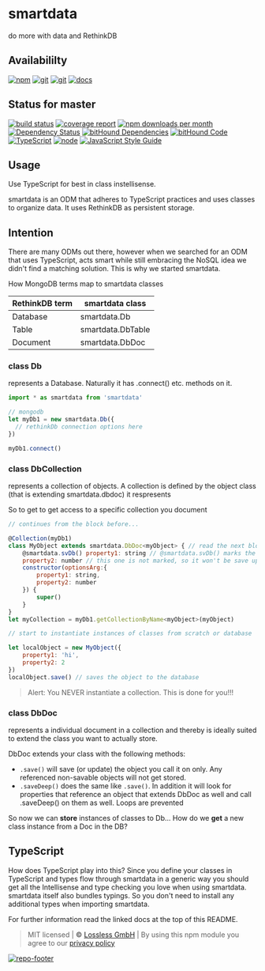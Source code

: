 # smartdata
do more with data and RethinkDB

## Availabililty
[![npm](https://pushrocks.gitlab.io/assets/repo-button-npm.svg)](https://www.npmjs.com/package/smartdata)
[![git](https://pushrocks.gitlab.io/assets/repo-button-git.svg)](https://GitLab.com/pushrocks/smartdata)
[![git](https://pushrocks.gitlab.io/assets/repo-button-mirror.svg)](https://github.com/pushrocks/smartdata)
[![docs](https://pushrocks.gitlab.io/assets/repo-button-docs.svg)](https://pushrocks.gitlab.io/smartdata/)

## Status for master
[![build status](https://GitLab.com/pushrocks/smartdata/badges/master/build.svg)](https://GitLab.com/pushrocks/smartdata/commits/master)
[![coverage report](https://GitLab.com/pushrocks/smartdata/badges/master/coverage.svg)](https://GitLab.com/pushrocks/smartdata/commits/master)
[![npm downloads per month](https://img.shields.io/npm/dm/smartdata.svg)](https://www.npmjs.com/package/smartdata)
[![Dependency Status](https://david-dm.org/pushrocks/smartdata.svg)](https://david-dm.org/pushrocks/smartdata)
[![bitHound Dependencies](https://www.bithound.io/github/pushrocks/smartdata/badges/dependencies.svg)](https://www.bithound.io/github/pushrocks/smartdata/master/dependencies/npm)
[![bitHound Code](https://www.bithound.io/github/pushrocks/smartdata/badges/code.svg)](https://www.bithound.io/github/pushrocks/smartdata)
[![TypeScript](https://img.shields.io/badge/TypeScript-2.x-blue.svg)](https://nodejs.org/dist/latest-v6.x/docs/api/)
[![node](https://img.shields.io/badge/node->=%206.x.x-blue.svg)](https://nodejs.org/dist/latest-v6.x/docs/api/)
[![JavaScript Style Guide](https://img.shields.io/badge/code%20style-standard-brightgreen.svg)](http://standardjs.com/)

## Usage
Use TypeScript for best in class instellisense.

smartdata is an ODM that adheres to TypeScript practices and uses classes to organize data.
It uses RethinkDB as persistent storage.

## Intention
There are many ODMs out there, however when we searched for an ODM that uses TypeScript,
acts smart while still embracing the NoSQL idea we didn't find a matching solution.
This is why we started smartdata.

How MongoDB terms map to smartdata classes

RethinkDB term | smartdata class
--- | ---
Database | smartdata.Db
Table | smartdata.DbTable
Document | smartdata.DbDoc

### class Db
represents a Database. Naturally it has .connect() etc. methods on it.
```javascript
import * as smartdata from 'smartdata'

// mongodb
let myDb1 = new smartdata.Db({
  // rethinkDb connection options here
})

myDb1.connect()
```

### class DbCollection
represents a collection of objects.
A collection is defined by the object class (that is extending smartdata.dbdoc) it respresents

So to get to get access to a specific collection you document

```javascript
// continues from the block before...

@Collection(myDb1)
class MyObject extends smartdata.DbDoc<myObject> { // read the next block about DbDoc
    @smartdata.svDb() property1: string // @smartdata.svDb() marks the property for db save
    property2: number // this one is not marked, so it won't be save upon calling this.save() 
    constructor(optionsArg:{
        property1: string,
        property2: number
    }) {
        super()
    }
}
let myCollection = myDb1.getCollectionByName<myObject>(myObject)

// start to instantiate instances of classes from scratch or database

let localObject = new MyObject({
    property1: 'hi',
    property2: 2
})
localObject.save() // saves the object to the database
``` 

> Alert: You NEVER instantiate a collection.
This is done for you!!!

### class DbDoc
represents a individual document in a collection
and thereby is ideally suited to extend the class you want to actually store.

DbDoc extends your class with the following methods:

* `.save()` will save (or update) the object you call it on only. Any referenced non-savable objects will not get stored.
* `.saveDeep()` does the same like `.save()`.
  In addition it will look for properties that reference an object
  that extends DbDoc as well and call .saveDeep() on them as well.
  Loops are prevented

So now we can **store** instances of classes to Db...
How do we **get** a new class instance from a Doc in the DB?

## TypeScript
How does TypeScript play into this?
Since you define your classes in TypeScript and types flow through smartdata in a generic way
you should get all the Intellisense and type checking you love when using smartdata.
smartdata itself also bundles typings.
So you don't need to install any additional types when importing smartdata.

For further information read the linked docs at the top of this README.

> MIT licensed | **&copy;** [Lossless GmbH](https://lossless.gmbh)
| By using this npm module you agree to our [privacy policy](https://lossless.gmbH/privacy.html)

[![repo-footer](https://pushrocks.gitlab.io/assets/repo-footer.svg)](https://push.rocks)
